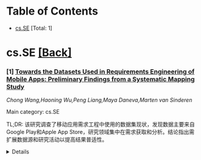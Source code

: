 <div id=toc></div>

# Table of Contents

- [cs.SE](#cs.SE) [Total: 1]


<div id='cs.SE'></div>

# cs.SE [[Back]](#toc)

### [1] [Towards the Datasets Used in Requirements Engineering of Mobile Apps: Preliminary Findings from a Systematic Mapping Study](https://arxiv.org/abs/2509.03541)
*Chong Wang,Haoning Wu,Peng Liang,Maya Daneva,Marten van Sinderen*

Main category: cs.SE

TL;DR: 该研究调查了移动应用需求工程中使用的数据集现状，发现数据主要来自Google Play和Apple App Store，研究领域集中在需求获取和分析。结论指出需扩展数据源和研究活动以提高结果普适性。


<details>
  <summary>Details</summary>
Motivation: 了解移动应用需求工程研究中数据集来源及其对研究活动的影响，填补现有知识空白。

Method: 采用Kitchenham等人的系统映射研究方法，分析了43篇相关论文。

Result: 90%的研究数据集来自Google Play和Apple App Store，需求获取和分析是最常研究的活动。

Conclusion: 需多样化数据源和研究活动以避免结果偏差，并推动更具普适性的研究成果。

Abstract: [Background] Research on requirements engineering (RE) for mobile apps
employs datasets formed by app users, developers or vendors. However, little is
known about the sources of these datasets in terms of platforms and the RE
activities that were researched with the help of the respective datasets.
[Aims] The goal of this paper is to investigate the state-of-the-art of the
datasets of mobile apps used in existing RE research. [Method] We carried out a
systematic mapping study by following the guidelines of Kitchenham et al.
[Results] Based on 43 selected papers, we found that Google Play and Apple App
Store provide the datasets for more than 90% of published research in RE for
mobile apps. We also found that the most investigated RE activities - based on
datasets, are requirements elicitation and requirements analysis. [Conclusions]
Our most important conclusions are: (1) there is a growth in the use of
datasets for RE research of mobile apps since 2012, (2) the RE knowledge for
mobile apps might be skewed due to the overuse of Google Play and Apple App
Store, (3) there are attempts to supplement reviews of apps from repositories
with other data sources, (4) there is a need to expand the alternative sources
and experiments with complimentary use of multiple sources, if the community
wants more generalizable results. Plus, it is expected to expand the research
on other RE activities, beyond elicitation and analysis.

</details>
